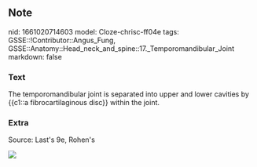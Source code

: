 ## Note
nid: 1661020714603
model: Cloze-chrisc-ff04e
tags: GSSE::!Contributor::Angus_Fung, GSSE::Anatomy::Head_neck_and_spine::17._Temporomandibular_Joint
markdown: false

### Text
The temporomandibular joint is separated into upper and lower cavities by {{c1::a fibrocartilaginous disc}} within the joint.

### Extra
Source: Last's 9e, Rohen's
<div><img src=
"paste-691a5251dc6bb4721532e6a22a45cec83c51f150.jpg"></div>

